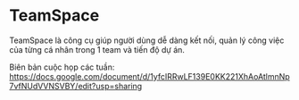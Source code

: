 # TeamSpace
TeamSpace là công cụ giúp người dùng dễ dàng kết nối, quản lý công việc của từng cá nhân trong 1 team và tiến độ dự án.

Biên bản cuộc họp các tuần: https://docs.google.com/document/d/1yfcIRRwLF139E0KK221XhAoAtlmnNp7vfNUdVVNSVBY/edit?usp=sharing
